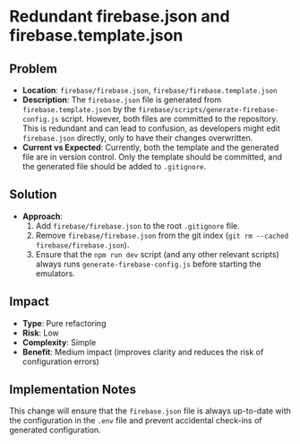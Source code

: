 # Redundant firebase.json and firebase.template.json

## Problem
- **Location**: `firebase/firebase.json`, `firebase/firebase.template.json`
- **Description**: The `firebase.json` file is generated from `firebase.template.json` by the `firebase/scripts/generate-firebase-config.js` script. However, both files are committed to the repository. This is redundant and can lead to confusion, as developers might edit `firebase.json` directly, only to have their changes overwritten.
- **Current vs Expected**: Currently, both the template and the generated file are in version control. Only the template should be committed, and the generated file should be added to `.gitignore`.

## Solution
- **Approach**: 
  1. Add `firebase/firebase.json` to the root `.gitignore` file.
  2. Remove `firebase/firebase.json` from the git index (`git rm --cached firebase/firebase.json`).
  3. Ensure that the `npm run dev` script (and any other relevant scripts) always runs `generate-firebase-config.js` before starting the emulators.

## Impact
- **Type**: Pure refactoring
- **Risk**: Low
- **Complexity**: Simple
- **Benefit**: Medium impact (improves clarity and reduces the risk of configuration errors)

## Implementation Notes
This change will ensure that the `firebase.json` file is always up-to-date with the configuration in the `.env` file and prevent accidental check-ins of generated configuration.
